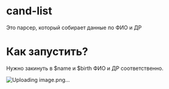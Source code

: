 # cand-list
Это парсер, который собирает данные по ФИО и ДР


# Как запустить?
Нужно закинуть в $name и $birth ФИО и ДР соответственно.

![Uploading image.png…]()

